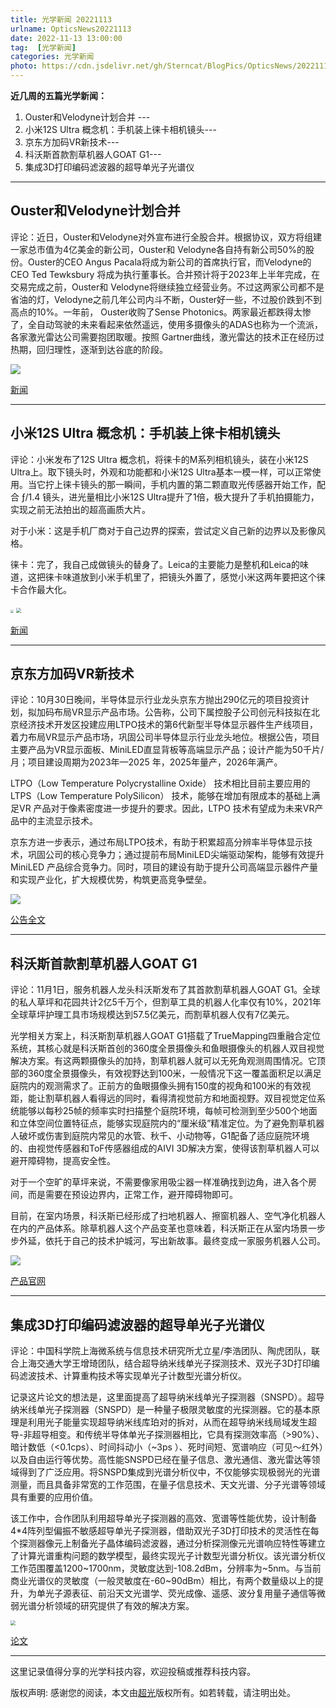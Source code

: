 ```yaml
---
title: 光学新闻 20221113
urlname: OpticsNews20221113
date: 2022-11-13 13:00:00
tag:  [光学新闻]
categories: 光学新闻
photo: https://cdn.jsdelivr.net/gh/Sterncat/BlogPics/OpticsNews/20221113/4.webp
---
```


**近几周的五篇光学新闻：**

1.  Ouster和Velodyne计划合并 --- 
2.  小米12S Ultra 概念机：手机装上徕卡相机镜头---
3.  京东方加码VR新技术---
4.  科沃斯首款割草机器人GOAT G1--- 
5.  集成3D打印编码滤波器的超导单光子光谱仪

<!--more-->

-----
## Ouster和Velodyne计划合并

评论：近日，Ouster和Velodyne对外宣布进行全股合并。根据协议，双方将组建一家总市值为4亿美金的新公司，Ouster和 Velodyne各自持有新公司50%的股份。Ouster的CEO Angus Pacala将成为新公司的首席执行官，而Velodyne的CEO Ted Tewksbury 将成为执行董事长。合并预计将于2023年上半年完成，在交易完成之前，Ouster和 Velodyne将继续独立经营业务。不过这两家公司都不是省油的灯，Velodyne之前几年公司内斗不断，Ouster好一些，不过股价跌到不到高点的10%。一年前， Ouster收购了Sense Photonics。两家最近都跌得太惨了，全自动驾驶的未来看起来依然遥远，使用多摄像头的ADAS也称为一个流派，各家激光雷达公司需要抱团取暖。按照 Gartner曲线，激光雷达的技术正在经历过热期，回归理性，逐渐到达谷底的阶段。

![](https://cdn.jsdelivr.net/gh/Sterncat/BlogPics/OpticsNews/20221113/1.webp)

[新闻](https://optics.org/news/13/11/12)

-----
## 小米12S Ultra 概念机：手机装上徕卡相机镜头

评论：小米发布了12S Ultra 概念机，将徕卡的M系列相机镜头，装在小米12S Ultra上。取下镜头时，外观和功能都和小米12S Ultra基本一模一样，可以正常使用。当它拧上徕卡镜头的那一瞬间，手机内置的第二颗直取光传感器开始工作，配合 ƒ/1.4 镜头，进光量相比小米12S Ultra提升了1倍，极大提升了手机拍摄能力，实现之前无法拍出的超高画质大片。

对于小米：这是手机厂商对于自己边界的探索，尝试定义自己新的边界以及影像风格。

徕卡：完了，我自己成做镜头的替身了。Leica的主要能力是整机和Leica的味道，这把徕卡味道放到小米手机里了，把镜头外置了，感觉小米这两年要把这个徕卡合作最大化。

<img src="https://cdn.jsdelivr.net/gh/Sterncat/BlogPics/OpticsNews/20221113/2.png" style="zoom:30%;" />

<img src="https://cdn.jsdelivr.net/gh/Sterncat/BlogPics/OpticsNews/20221113/2-1.gif" style="zoom:50%;" />

[新闻](https://mp.weixin.qq.com/s/eG8eaPQuKaEiVemA9pwC9A)

-----
## 京东方加码VR新技术

评论：10月30日晚间，半导体显示行业龙头京东方抛出290亿元的项目投资计划，拟加码布局VR显示产品市场。公告称，公司下属控股子公司创元科技拟在北京经济技术开发区投建应用LTPO技术的第6代新型半导体显示器件生产线项目，着力布局VR显示产品市场，巩固公司半导体显示行业龙头地位。根据公告，项目主要产品为VR显示面板、MiniLED直显背板等高端显示产品；设计产能为50千片/月；项目建设周期为2023年—2025 年，2025年量产，2026年满产。

LTPO（Low Temperature Polycrystalline Oxide） 技术相比目前主要应用的LTPS（Low Temperature PolySilicon） 技术，能够在增加有限成本的基础上满足VR 产品对于像素密度进一步提升的要求。因此，LTPO 技术有望成为未来VR产品中的主流显示技术。

京东方进一步表示，通过布局LTPO技术，有助于积累超高分辨率半导体显示技术，巩固公司的核心竞争力；通过提前布局MiniLED尖端驱动架构，能够有效提升MiniLED 产品综合竞争力。同时，项目的建设有助于提升公司高端显示器件产量和实现产业化，扩大规模优势，构筑更高竞争壁垒。

![](https://cdn.jsdelivr.net/gh/Sterncat/BlogPics/OpticsNews/20221113/3.jpg)

[公告全文](https://convergencemedia.boe.com.cn/pdf/8cyxUPZk3Z6WdLmXGEQrX6aOwVBbBZ/%E5%85%B3%E4%BA%8E%E6%8A%95%E8%B5%84%E5%BB%BA%E8%AE%BE%E4%BA%AC%E4%B8%9C%E6%96%B9%E7%AC%AC6%E4%BB%A3%E6%96%B0%E5%9E%8B%E5%8D%8A%E5%AF%BC%E4%BD%93%E6%98%BE%E7%A4%BA%E5%99%A8%E4%BB%B6%E7%94%9F%E4%BA%A7%E7%BA%BF%E9%A1%B9%E7%9B%AE%E7%9A%84%E5%85%AC%E5%91%8A.pdf)

-----
## 科沃斯首款割草机器人GOAT G1

评论：11月1日，服务机器人龙头科沃斯发布了其首款割草机器人GOAT G1。全球的私人草坪和花园共计2亿5千万个，但割草工具的机器人化率仅有10%，2021年全球草坪护理工具市场规模达到57.5亿美元，而割草机器人仅有7亿美元。

光学相关方案上，科沃斯割草机器人GOAT G1搭载了TrueMapping四重融合定位系统，其核心就是科沃斯首创的360度全景摄像头和鱼眼摄像头的机器人双目视觉解决方案。有这两颗摄像头的加持，割草机器人就可以无死角观测周围情况。它顶部的360度全景摄像头，有效视野达到100米，一般情况下这一覆盖面积足以满足庭院内的观测需求了。正前方的鱼眼摄像头拥有150度的视角和100米的有效视距，能让割草机器人看得远的同时，看得清视觉前方和地面视野。双目视觉定位系统能够以每秒25帧的频率实时扫描整个庭院环境，每帧可检测到至少500个地面和立体空间位置特征点，能够实现庭院内的“厘米级”精准定位。为了避免割草机器人破坏或伤害到庭院内常见的水管、秋千、小动物等，G1配备了适应庭院环境的、由视觉传感器和ToF传感器组成的AIVI 3D解决方案，使得该割草机器人可以避开障碍物，提高安全性。

对于一个空旷的草坪来说，不需要像家用吸尘器一样准确找到边角，进入各个房间，而是需要在预设边界内，正常工作，避开障碍物即可。

目前，在室内场景，科沃斯已经形成了扫地机器人、擦窗机器人、空气净化机器人在内的产品体系。除草机器人这个产品变革也意味着，科沃斯正在从室内场景一步步外延，依托于自己的技术护城河，写出新故事。最终变成一家服务机器人公司。

![](https://cdn.jsdelivr.net/gh/Sterncat/BlogPics/OpticsNews/20221113/4.webp)

[产品官网]( https://www.ecovacs.com/global/campaign/goat-robotic-lawn-mower)

-----
## 集成3D打印编码滤波器的超导单光子光谱仪

评论：中国科学院上海微系统与信息技术研究所尤立星/李浩团队、陶虎团队，联合上海交通大学王增琦团队，结合超导纳米线单光子探测技术、双光子3D打印编码滤波技术、计算重构技术等实现单光子计数型光谱分析仪。

记录这片论文的想法是，这里面提高了超导纳米线单光子探测器（SNSPD）。超导纳米线单光子探测器（SNSPD）是一种量子极限灵敏度的光探测器。它的基本原理是利用光子能量实现超导纳米线库珀对的拆对，从而在超导纳米线局域发生超导-非超导相变。和传统半导体单光子探测器相比，它具有探测效率高（>90%）、暗计数低（<0.1cps）、时间抖动小（~3ps ）、死时间短、宽谱响应（可见～红外）以及自由运行等优势。高性能SNSPD已经在量子信息、激光通信、激光雷达等领域得到了广泛应用。将SNSPD集成到光谱分析仪中，不仅能够实现极弱光的光谱测量，而且具备非常宽的工作范围，在量子信息技术、天文光谱、分子光谱等领域具有重要的应用价值。 

该工作中，合作团队利用超导单光子探测器的高效、宽谱等性能优势，设计制备4*4阵列型偏振不敏感超导单光子探测器，借助双光子3D打印技术的灵活性在每个探测器像元上制备光子晶体编码滤波器，通过分析探测像元光谱响应特性等建立了计算光谱重构问题的数学模型，最终实现光子计数型光谱分析仪。该光谱分析仪工作范围覆盖1200~1700nm，灵敏度达到-108.2dBm，分辨率为~5nm。与当前商业光谱仪的灵敏度（一般灵敏度在-60~90dBm）相比，有两个数量级以上的提升，为单光子源表征、前沿天文光谱学、荧光成像、遥感、波分复用量子通信等微弱光谱分析领域的研究提供了有效的解决方案。 

<img src="https://cdn.jsdelivr.net/gh/Sterncat/BlogPics/OpticsNews/20221113/5.png" style="zoom:50%;" />

[论文](https://pubs.acs.org/doi/10.1021/acsphotonics.2c01097?cookieSet=1)

-----

这里记录值得分享的光学科技内容，欢迎投稿或推荐科技内容。

版权声明: 感谢您的阅读，本文由[超光](https://faster-than-light.net/)版权所有。如若转载，请注明出处。



